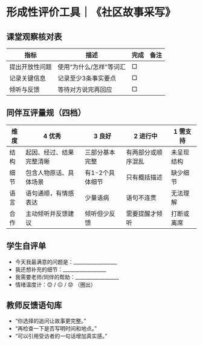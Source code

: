 # 形成性评价工具｜《社区故事采写》

## 课堂观察核对表
| 指标 | 描述 | 完成 | 备注 |
| --- | --- | --- | --- |
| 提出开放性问题 | 使用“为什么/怎样”等词汇 | □ | |
| 记录关键信息 | 记录至少3条事实要点 | □ | |
| 倾听与反馈 | 等待对方说完再回应 | □ | |

## 同伴互评量规（四档）
| 维度 | 4 优秀 | 3 良好 | 2 进行中 | 1 需支持 |
| --- | --- | --- | --- | --- |
| 结构 | 起因、经过、结果完整清晰 | 三部分基本完整 | 有两部分或顺序混乱 | 未呈现结构 |
| 细节 | 包含人物原话、具体场景 | 有1-2个具体细节 | 只有概括描述 | 缺少细节 |
| 语言 | 语句通顺，有情感表达 | 少量语病 | 语句不连贯 | 无法理解 |
| 合作 | 主动倾听并反馈建议 | 倾听但少反馈 | 需要提醒才倾听 | 打断或离席 |

## 学生自评单
- 今天我最满意的问题是：__________________
- 我还想补充的细节：__________________
- 我需要老师/同伴的帮助：__________________
- 情绪温度计：😊 / 😐 / 😟 （圈出）

## 教师反馈语句库
- “你选择的追问让故事更完整。”
- “再检查一下是否写明时间和地点。”
- “可以引用受访者的一句话增加真实感。”

